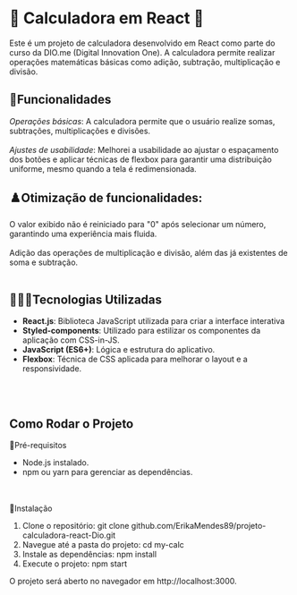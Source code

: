# 🚀 Calculadora em React 🧮

Este é um projeto de calculadora desenvolvido em React como parte do curso da DIO.me (Digital Innovation One). 
A calculadora permite realizar operações matemáticas básicas como adição, subtração, multiplicação e divisão.
<br>
## 📐Funcionalidades
<i>Operações básicas</i>: A calculadora permite que o usuário realize somas, subtrações, multiplicações e divisões.<br><br>
<i>Ajustes de usabilidade</i>: Melhorei a usabilidade ao ajustar o espaçamento dos botões e aplicar técnicas de flexbox para garantir uma distribuição uniforme, mesmo quando a tela é redimensionada.<br>

## ♟️Otimização de funcionalidades: 
O valor exibido não é reiniciado para "0" após selecionar um número, garantindo uma experiência mais fluida.<br><br>
Adição das operações de multiplicação e divisão, além das já existentes de soma e subtração.
<br><br>
## 👩🏾‍💻Tecnologias Utilizadas
<ul>
  <li><b>React.js</b>: Biblioteca JavaScript utilizada para criar a interface interativa</li>
  <li><b>Styled-components</b>: Utilizado para estilizar os componentes da aplicação com CSS-in-JS.</li>
  <li><b>JavaScript (ES6+)</b>: Lógica e estrutura do aplicativo.</li>
  <li><b>Flexbox</b>: Técnica de CSS aplicada para melhorar o layout e a responsividade.</li>
</ul>
<br><br>

## Como Rodar o Projeto
📌Pré-requisitos
<ul>
  <li>Node.js instalado.</li>
  <li>npm ou yarn para gerenciar as dependências.</li>
</ul>
<br><br>
📌Instalação
<ol>
  <li>Clone o repositório: git clone github.com/ErikaMendes89/projeto-calculadora-react-Dio.git</li>
  <li>Navegue até a pasta do projeto: cd my-calc</li>
  <li>Instale as dependências: npm install</li>
  <li>Execute o projeto: npm start </li>
</ol>
O projeto será aberto no navegador em http://localhost:3000.
<br><br>



